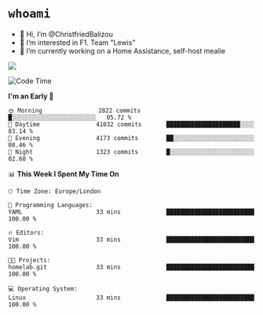 # `whoami`

- 👋 Hi, I’m @ChristfriedBalizou
- 👀 I’m interested in F1. Team "Lewis"
- 🌱 I’m currently working on a Home Assistance, self-host mealie
<!--
- 💞️ I’m looking to collaborate on
- 📫 How to reach me /dev/stdin
-->


![](https://github-readme-stats.vercel.app/api?username=Christfriedbalizou&show_icons=true&hide_title=true&theme=solarized-dark&count_private=true&hide=stars)
<!-- 
  ![](https://github-readme-stats.vercel.app/api/top-langs/?username=Christfriedbalizou&show_icons=true&hide_title=true&theme=solarized-dark&layout=compact&show_icons=true&count_private=false)
-->


<!--START_SECTION:waka-->
![Code Time](http://img.shields.io/badge/Code%20Time-55%20hrs%2038%20mins-blue)

**I'm an Early 🐤** 

```text
🌞 Morning                2822 commits        █░░░░░░░░░░░░░░░░░░░░░░░░   05.72 % 
🌆 Daytime                41032 commits       █████████████████████░░░░   83.14 % 
🌃 Evening                4173 commits        ██░░░░░░░░░░░░░░░░░░░░░░░   08.46 % 
🌙 Night                  1323 commits        █░░░░░░░░░░░░░░░░░░░░░░░░   02.68 % 
```


📊 **This Week I Spent My Time On** 

```text
🕑︎ Time Zone: Europe/London

💬 Programming Languages: 
YAML                     33 mins             █████████████████████████   100.00 % 

🔥 Editors: 
Vim                      33 mins             █████████████████████████   100.00 % 

🐱‍💻 Projects: 
homelab.git              33 mins             █████████████████████████   100.00 % 

💻 Operating System: 
Linux                    33 mins             █████████████████████████   100.00 % 
```


<!--END_SECTION:waka-->


<!---
ChristfriedBalizou/ChristfriedBalizou is a ✨ special ✨ repository because its `README.md` (this file) appears on your GitHub profile.
You can click the Preview link to take a look at your changes.
--->
